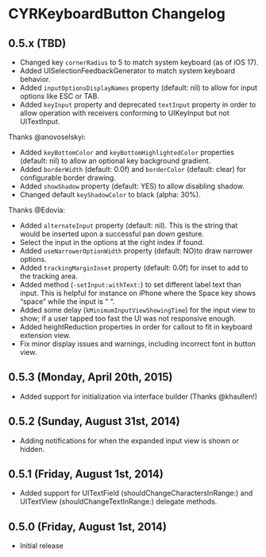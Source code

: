 # CYRKeyboardButton Changelog

## 0.5.x (TBD)
* Changed key `cornerRadius` to 5 to match system keyboard (as of iOS 17).
* Added UISelectionFeedbackGenerator to match system keyboard behavior.
* Added `inputOptionsDisplayNames` property (default: nil) to allow for input options like ESC or TAB.
* Added `keyInput` property and deprecated `textInput` property in order to allow operation with receivers conforming to UIKeyInput but not UITextInput.

Thanks @anovoselskyi:
* Added `keyBottomColor` and `keyBottomHighlightedColor` properties (default: nil) to allow an optional key background gradient.
* Added `borderWidth` (default: 0.0f) and `borderColor` (default: clear) for configurable border drawing.
* Added `showShadow` property (default: YES) to allow disabling shadow.
* Changed default `keyShadowColor` to black (alpha: 30%).

Thanks @Edovia:
* Added `alternateInput` property (default: nil). This is the string that would be inserted upon a successful pan down gesture.
* Select the input in the options at the right index if found.
* Added `useNarrowerOptionWidth` property (default: NO)to draw narrower options.
* Added `trackingMarginInset` property (default: 0.0f) for inset to add to the tracking area.
* Added method (`-setInput:withText:`) to set different label text than input. This is helpful for instance on iPhone where the Space key shows “space” while the input is “ “.
* Added some delay (`kMinimumInputViewShowingTime`) for the input view to show; if a user tapped too fast the UI was not responsive enough.
* Added heightReduction properties in order for callout to fit in keyboard extension view.
* Fix minor display issues and warnings, including incorrect font in button view.

## 0.5.3 (Monday, April 20th, 2015)
 * Added support for initialization via interface builder (Thanks @khaullen!)

## 0.5.2 (Sunday, August 31st, 2014)
 * Adding notifications for when the expanded input view is shown or hidden.

## 0.5.1 (Friday, August 1st, 2014)
 * Added support for UITextField (shouldChangeCharactersInRange:) and UITextView (shouldChangeTextInRange:) delegate methods.

## 0.5.0 (Friday, August 1st, 2014)
 * Initial release

